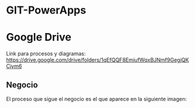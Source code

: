 # GIT-PowerApps

# Google Drive 

Link para procesos y diagramas: https://drive.google.com/drive/folders/1qEfQQF8EmiufWqxBJNmf9GegjQKCjym6

## Negocio 

El proceso que sigue el negocio es el que aparece en la siguiente imagen: 
